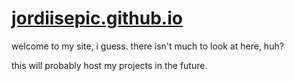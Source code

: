 # [jordiisepic.github.io](https://jordiisepic.github.io)

welcome to my site, i guess. there isn't much to look at here, huh?

this will probably host my projects in the future.
